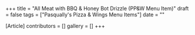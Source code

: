 +++
title = "All Meat with BBQ & Honey Bot Drizzle (PP&W Menu Item)"
draft = false
tags = ["Pasqually's Pizza & Wings Menu Items"]
date = ""

[Article]
contributors = []
gallery = []
+++